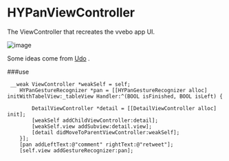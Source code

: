 HYPanViewController
===================
The ViewController that recreates the vvebo app UI.

![image](https://github.com/nathanwhy/HYPanViewController/raw/master/example.gif)

Some ideas come from [Udo](https://github.com/moayes/UDo/tree/master) .

###use

```
 __weak ViewController *weakSelf = self;
    HYPanGestureRecognizer *pan = [[HYPanGestureRecognizer alloc] initWithTabelView:_tableView Handler:^(BOOL isFinished, BOOL isLeft) {
        
        DetailViewController *detail = [[DetailViewController alloc] init];
        [weakSelf addChildViewController:detail];
        [weakSelf.view addSubview:detail.view];
        [detail didMoveToParentViewController:weakSelf];
    }];
    [pan addLeftText:@"comment" rightText:@"retweet"];
    [self.view addGestureRecognizer:pan];
```